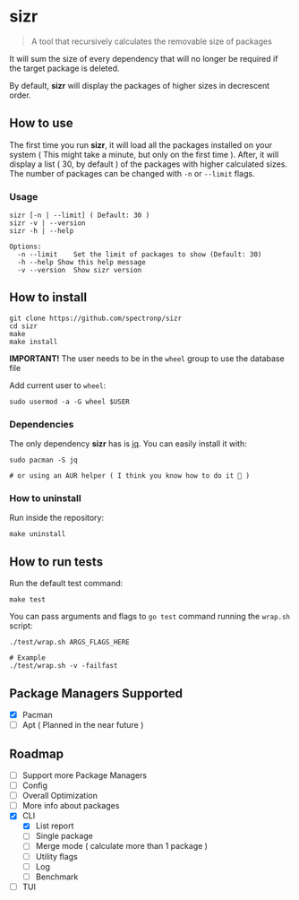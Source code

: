 # sizr

> A tool that recursively calculates the removable size of packages

It will sum the size of every dependency that will no longer be required if the target package is deleted.

By default, **sizr** will display the packages of higher sizes in decrescent order.

## How to use

The first time you run **sizr**, it will load all the packages installed on your system ( This might take a minute, but only on the first time ).
After, it will display a list ( 30, by default ) of the packages with higher calculated sizes. The number of packages can be changed with `-n` or `--limit` flags.

### Usage

```
sizr [-n | --limit] ( Default: 30 )
sizr -v | --version
sizr -h | --help

Options:
  -n --limit	Set the limit of packages to show (Default: 30)
  -h --help	Show this help message
  -v --version	Show sizr version
```

## How to install

```
git clone https://github.com/spectronp/sizr
cd sizr
make
make install
```

**IMPORTANT!** The user needs to be in the `wheel` group to use the database file

Add current user to `wheel`:

```
sudo usermod -a -G wheel $USER
```

### Dependencies

The only dependency **sizr** has is [jq](https://jqlang.github.io/jq/). You can easily install it with:

```
sudo pacman -S jq

# or using an AUR helper ( I think you know how to do it 🙂 )
```

### How to uninstall

Run inside the repository:

```
make uninstall
```

## How to run tests

Run the default test command:

```
make test
```

You can pass arguments and flags to `go test` command running the `wrap.sh` script:

```
./test/wrap.sh ARGS_FLAGS_HERE

# Example
./test/wrap.sh -v -failfast
```

## Package Managers Supported

- [x] Pacman
- [ ] Apt ( Planned in the near future )

## Roadmap

- [ ] Support more Package Managers
- [ ] Config
- [ ] Overall Optimization
- [ ] More info about packages
- [x] CLI
  - [x] List report
  - [ ] Single package
  - [ ] Merge mode ( calculate more than 1 package )
  - [ ] Utility flags
  - [ ] Log
  - [ ] Benchmark
- [ ] TUI
